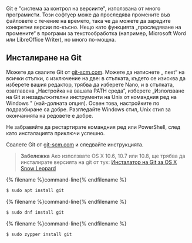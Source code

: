 Git е "система за контрол на версиите", използвана от много програмисти. Този софтуер може да проследява промените във файловете с течение на времето, така че да можете да заредите конкретни версии по-късно. Нещо като функцията „проследяване на промените“ в програми за текстообработка (например, Microsoft Word или LibreOffice Writer), но много по-мощна.

## Инсталиране на Git

<!--sec data-title="Installing Git: Windows" data-id="git_install_windows"
data-collapse=true ces-->

Можете да свалите Git от [git-scm.com](https://git-scm.com/). Можете да натиснете „ next“ на всички стъпки, с изключение на две: в стъпката, където се изисква да изберете вашия редактор, трябва да изберете Nano, и в стъпката, озаглавена „Настройка на вашата PATH среда“, изберете „Използване на Git и незадължителни инструменти на Unix от командния ред на Windows " (най-долната опция). Освен това, настройките по подразбиране са добре. Разгледайте Windows стил, Unix стил за окончанията на редовете е добре.

Не забравяйте да рестартирате командния ред или PowerShell, след като инсталацията приключи успешно. <!--endsec-->

<!--sec data-title="Installing Git: OS X" data-id="git_install_OSX"
data-collapse=true ces-->

Свалете Git от [git-scm.com](https://git-scm.com/) и следвайте инструкцията.

> **Забележка** Ако използвате OS X 10.6, 10.7 или 10.8, ще трябва да инсталирате версията на git от тук: [Инсталатор на Git за OS X Snow Leopard](https://sourceforge.net/projects/git-osx-installer/files/git-2.3.5-intel-universal-snow-leopard.dmg/download)

<!--endsec-->

<!--sec data-title="Installing Git: Debian or Ubuntu" data-id="git_install_debian_ubuntu"
data-collapse=true ces-->

{% filename %}command-line{% endfilename %}

```bash
$ sudo apt install git
```

<!--endsec-->

<!--sec data-title="Installing Git: Fedora" data-id="git_install_fedora"
data-collapse=true ces-->

{% filename %}command-line{% endfilename %}

```bash
$ sudo dnf install git
```

<!--endsec-->

<!--sec data-title="Installing Git: openSUSE" data-id="git_install_openSUSE"
data-collapse=true ces-->

{% filename %}command-line{% endfilename %}

```bash
$ sudo zypper install git
```

<!--endsec-->